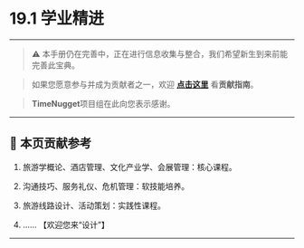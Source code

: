 # 19.1 学业精进

---

> ⚠️ 本手册仍在完善中，正在进行信息收集与整合，我们希望新生到来前能完善此宝典。  

> 如果您愿意参与并成为贡献者之一，欢迎 **[点击这里](/CONTRIBUTING.md)** 看**贡献指南**。

> **TimeNugget**项目组在此向您表示感谢。

---

## 📌 本页贡献参考

1. 旅游学概论、酒店管理、文化产业学、会展管理：核心课程。

2. 沟通技巧、服务礼仪、危机管理：软技能培养。

3. 旅游线路设计、活动策划：实践性课程。

4. ……  【欢迎您来“设计”】

---
